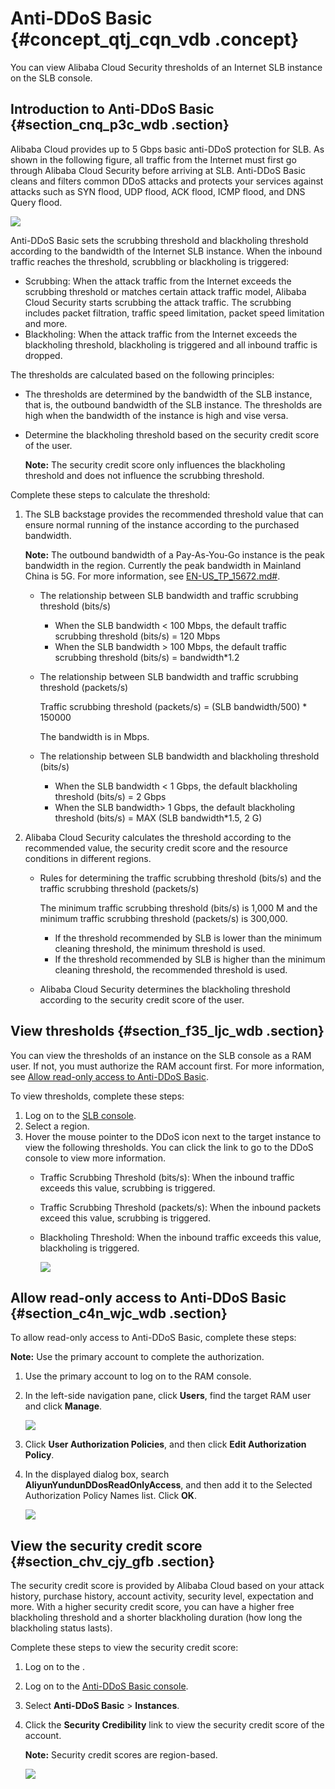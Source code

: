 # Anti-DDoS Basic {#concept_qtj_cqn_vdb .concept}

You can view Alibaba Cloud Security thresholds of an Internet SLB instance on the SLB console.

## Introduction to Anti-DDoS Basic {#section_cnq_p3c_wdb .section}

Alibaba Cloud provides up to 5 Gbps basic anti-DDoS protection for SLB. As shown in the following figure, all traffic from the Internet must first go through Alibaba Cloud Security before arriving at SLB. Anti-DDoS Basic cleans and filters common DDoS attacks and protects your services against attacks such as SYN flood, UDP flood, ACK flood, ICMP flood, and DNS Query flood.

![](../DNSLB11827830/images/2870_en-US.jpeg)

Anti-DDoS Basic sets the scrubbing threshold and blackholing threshold according to the bandwidth of the Internet SLB instance. When the inbound traffic reaches the threshold, scrubbling or blackholing is triggered:

-   Scrubbing: When the attack traffic from the Internet exceeds the scrubbing threshold or matches certain attack traffic model, Alibaba Cloud Security starts scrubbing the attack traffic. The scrubbing includes packet filtration, traffic speed limitation, packet speed limitation and more.
-   Blackholing: When the attack traffic from the Internet exceeds the blackholing threshold, blackholing is triggered and all inbound traffic is dropped.

The thresholds are calculated based on the following principles:

-   The thresholds are determined by the bandwidth of the SLB instance, that is, the outbound bandwidth of the SLB instance. The thresholds are high when the bandwidth of the instance is high and vise versa.
-   Determine the blackholing threshold based on the security credit score of the user.

    **Note:** The security credit score only influences the blackholing threshold and does not influence the scrubbing threshold.


Complete these steps to calculate the threshold:

1.  The SLB backstage provides the recommended threshold value that can ensure normal running of the instance according to the purchased bandwidth.

    **Note:** The outbound bandwidth of a Pay-As-You-Go instance is the peak bandwidth in the region. Currently the peak bandwidth in Mainland China is 5G. For more information, see [EN-US\_TP\_15672.md\#](reseller.en-US/Limits/各地域带宽峰值限制.md#).

    -   The relationship between SLB bandwidth and traffic scrubbing threshold \(bits/s\)
        -   When the SLB bandwidth < 100 Mbps, the default traffic scrubbing threshold \(bits/s\) = 120 Mbps
        -   When the SLB bandwidth \> 100 Mbps, the default traffic scrubbing threshold \(bits/s\) = bandwidth\*1.2
    -   The relationship between SLB bandwidth and traffic scrubbing threshold \(packets/s\)

        Traffic scrubbing threshold \(packets/s\) = \(SLB bandwidth/500\) \* 150000

        The bandwidth is in Mbps.

    -   The relationship between SLB bandwidth and blackholing threshold \(bits/s\)
        -   When the SLB bandwidth < 1 Gbps, the default blackholing threshold \(bits/s\) = 2 Gbps
        -   When the SLB bandwidth\> 1 Gbps, the default blackholing threshold \(bits/s\) = MAX \(SLB bandwidth\*1.5, 2 G\)
2.  Alibaba Cloud Security calculates the threshold according to the recommended value, the security credit score and the resource conditions in different regions.
    -   Rules for determining the traffic scrubbing threshold \(bits/s\) and the traffic scrubbing threshold \(packets/s\)

        The minimum traffic scrubbing threshold \(bits/s\) is 1,000 M and the minimum traffic scrubbing threshold \(packets/s\) is 300,000.

        -   If the threshold recommended by SLB is lower than the minimum cleaning threshold, the minimum threshold is used.
        -   If the threshold recommended by SLB is higher than the minimum cleaning threshold, the recommended threshold is used.
    -   Alibaba Cloud Security determines the blackholing threshold according to the security credit score of the user.

## View thresholds {#section_f35_ljc_wdb .section}

You can view the thresholds of an instance on the SLB console as a RAM user. If not, you must authorize the RAM account first. For more information, see [Allow read-only access to Anti-DDoS Basic](#section_c4n_wjc_wdb).

To view thresholds, complete these steps:

1.  Log on to the [SLB console](https://partners-intl.aliyun.com/login-required#/slb).
2.  Select a region.
3.  Hover the mouse pointer to the DDoS icon next to the target instance to view the following thresholds. You can click the link to go to the DDoS console to view more information.
    -   Traffic Scrubbing Threshold \(bits/s\): When the inbound traffic exceeds this value, scrubbing is triggered.
    -   Traffic Scrubbing Threshold \(packets/s\): When the inbound packets exceed this value, scrubbing is triggered.
    -   Blackholing Threshold: When the inbound traffic exceeds this value, blackholing is triggered.

        ![](http://static-aliyun-doc.oss-cn-hangzhou.aliyuncs.com/assets/img/15694/15421815327339_en-US.png)


## Allow read-only access to Anti-DDoS Basic {#section_c4n_wjc_wdb .section}

To allow read-only access to Anti-DDoS Basic, complete these steps:

**Note:** Use the primary account to complete the authorization.

1.  Use the primary account to log on to the RAM console.
2.  In the left-side navigation pane, click **Users**, find the target RAM user and click **Manage**.

    ![](http://static-aliyun-doc.oss-cn-hangzhou.aliyuncs.com/assets/img/4157/15421815322872_en-US.png)

3.  Click **User Authorization Policies**, and then click **Edit Authorization Policy**.
4.  In the displayed dialog box, search **AliyunYundunDDosReadOnlyAccess**, and then add it to the Selected Authorization Policy Names list. Click **OK**.

    ![](http://static-aliyun-doc.oss-cn-hangzhou.aliyuncs.com/assets/img/4157/15421815322873_en-US.png)


## View the security credit score {#section_chv_cjy_gfb .section}

The security credit score is provided by Alibaba Cloud based on your attack history, purchase history, account activity, security level, expectation and more. With a higher security credit score, you can have a higher free blackholing threshold and a shorter blackholing duration \(how long the blackholing status lasts\).

Complete these steps to view the security credit score:

1.  Log on to the .
2.  Log on to the [Anti-DDoS Basic console](https://partners-intl.console.aliyun.com/?p=ddosnext#/instance).
3.  Select **Anti-DDoS Basic** \> **Instances**.
4.  Click the **Security Credibility** link to view the security credit score of the account.

    **Note:** Security credit scores are region-based.

    ![](http://static-aliyun-doc.oss-cn-hangzhou.aliyuncs.com/assets/img/15694/154218153212959_en-US.png)


